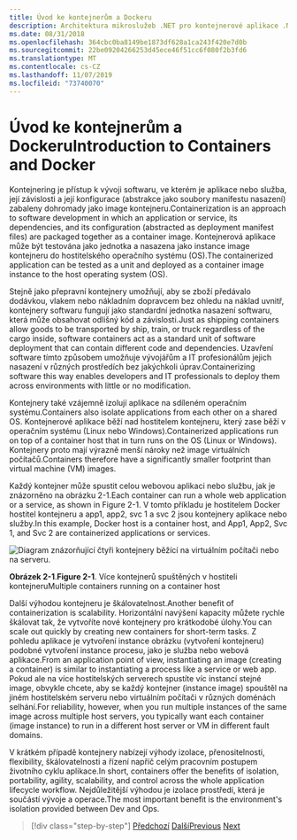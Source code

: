 ```yaml
---
title: Úvod ke kontejnerům a Dockeru
description: Architektura mikroslužeb .NET pro kontejnerové aplikace .NET | Úvod do kontejnerů a Docker
ms.date: 08/31/2018
ms.openlocfilehash: 364cbc0ba8149be1873df628a1ca243f420e7d0b
ms.sourcegitcommit: 22be09204266253d45ece46f51cc6f080f2b3fd6
ms.translationtype: MT
ms.contentlocale: cs-CZ
ms.lasthandoff: 11/07/2019
ms.locfileid: "73740070"
---
```

# <a name="introduction-to-containers-and-docker"></a><span data-ttu-id="0d5fa-103">Úvod ke kontejnerům a Dockeru</span><span class="sxs-lookup"><span data-stu-id="0d5fa-103">Introduction to Containers and Docker</span></span>

<span data-ttu-id="0d5fa-104">Kontejnering je přístup k vývoji softwaru, ve kterém je aplikace nebo služba, její závislosti a její konfigurace (abstrakce jako soubory manifestu nasazení) zabaleny dohromady jako image kontejneru.</span><span class="sxs-lookup"><span data-stu-id="0d5fa-104">Containerization is an approach to software development in which an application or service, its dependencies, and its configuration (abstracted as deployment manifest files) are packaged together as a container image.</span></span> <span data-ttu-id="0d5fa-105">Kontejnerová aplikace může být testována jako jednotka a nasazena jako instance image kontejneru do hostitelského operačního systému (OS).</span><span class="sxs-lookup"><span data-stu-id="0d5fa-105">The containerized application can be tested as a unit and deployed as a container image instance to the host operating system (OS).</span></span>

<span data-ttu-id="0d5fa-106">Stejně jako přepravní kontejnery umožňují, aby se zboží předávalo dodávkou, vlakem nebo nákladním dopravcem bez ohledu na náklad uvnitř, kontejnery softwaru fungují jako standardní jednotka nasazení softwaru, která může obsahovat odlišný kód a závislosti.</span><span class="sxs-lookup"><span data-stu-id="0d5fa-106">Just as shipping containers allow goods to be transported by ship, train, or truck regardless of the cargo inside, software containers act as a standard unit of software deployment that can contain different code and dependencies.</span></span> <span data-ttu-id="0d5fa-107">Uzavření software tímto způsobem umožňuje vývojářům a IT profesionálům jejich nasazení v různých prostředích bez jakýchkoli úprav.</span><span class="sxs-lookup"><span data-stu-id="0d5fa-107">Containerizing software this way enables developers and IT professionals to deploy them across environments with little or no modification.</span></span>

<span data-ttu-id="0d5fa-108">Kontejnery také vzájemně izolují aplikace na sdíleném operačním systému.</span><span class="sxs-lookup"><span data-stu-id="0d5fa-108">Containers also isolate applications from each other on a shared OS.</span></span> <span data-ttu-id="0d5fa-109">Kontejnerové aplikace běží nad hostitelem kontejneru, který zase běží v operačním systému (Linux nebo Windows).</span><span class="sxs-lookup"><span data-stu-id="0d5fa-109">Containerized applications run on top of a container host that in turn runs on the OS (Linux or Windows).</span></span> <span data-ttu-id="0d5fa-110">Kontejnery proto mají výrazně menší nároky než image virtuálních počítačů.</span><span class="sxs-lookup"><span data-stu-id="0d5fa-110">Containers therefore have a significantly smaller footprint than virtual machine (VM) images.</span></span>

<span data-ttu-id="0d5fa-111">Každý kontejner může spustit celou webovou aplikaci nebo službu, jak je znázorněno na obrázku 2-1.</span><span class="sxs-lookup"><span data-stu-id="0d5fa-111">Each container can run a whole web application or a service, as shown in Figure 2-1.</span></span> <span data-ttu-id="0d5fa-112">V tomto příkladu je hostitelem Docker hostitel kontejneru a app1, app2, svc 1 a svc 2 jsou kontejnery aplikace nebo služby.</span><span class="sxs-lookup"><span data-stu-id="0d5fa-112">In this example, Docker host is a container host, and App1, App2, Svc 1, and Svc 2 are containerized applications or services.</span></span>

![Diagram znázorňující čtyři kontejnery běžící na virtuálním počítači nebo na serveru.](./media/index/multiple-containers-single-host.png)

<span data-ttu-id="0d5fa-114">**Obrázek 2-1**.</span><span class="sxs-lookup"><span data-stu-id="0d5fa-114">**Figure 2-1**.</span></span> <span data-ttu-id="0d5fa-115">Více kontejnerů spuštěných v hostiteli kontejneru</span><span class="sxs-lookup"><span data-stu-id="0d5fa-115">Multiple containers running on a container host</span></span>

<span data-ttu-id="0d5fa-116">Další výhodou kontejneru je škálovatelnost.</span><span class="sxs-lookup"><span data-stu-id="0d5fa-116">Another benefit of containerization is scalability.</span></span> <span data-ttu-id="0d5fa-117">Horizontální navýšení kapacity můžete rychle škálovat tak, že vytvoříte nové kontejnery pro krátkodobé úlohy.</span><span class="sxs-lookup"><span data-stu-id="0d5fa-117">You can scale out quickly by creating new containers for short-term tasks.</span></span> <span data-ttu-id="0d5fa-118">Z pohledu aplikace je vytvoření instance obrázku (vytvoření kontejneru) podobné vytvoření instance procesu, jako je služba nebo webová aplikace.</span><span class="sxs-lookup"><span data-stu-id="0d5fa-118">From an application point of view, instantiating an image (creating a container) is similar to instantiating a process like a service or web app.</span></span> <span data-ttu-id="0d5fa-119">Pokud ale na více hostitelských serverech spustíte víc instancí stejné image, obvykle chcete, aby se každý kontejner (instance image) spouštěl na jiném hostitelském serveru nebo virtuálním počítači v různých doménách selhání.</span><span class="sxs-lookup"><span data-stu-id="0d5fa-119">For reliability, however, when you run multiple instances of the same image across multiple host servers, you typically want each container (image instance) to run in a different host server or VM in different fault domains.</span></span>

<span data-ttu-id="0d5fa-120">V krátkém případě kontejnery nabízejí výhody izolace, přenositelnosti, flexibility, škálovatelnosti a řízení napříč celým pracovním postupem životního cyklu aplikace.</span><span class="sxs-lookup"><span data-stu-id="0d5fa-120">In short, containers offer the benefits of isolation, portability, agility, scalability, and control across the whole application lifecycle workflow.</span></span> <span data-ttu-id="0d5fa-121">Nejdůležitější výhodou je izolace prostředí, která je součástí vývoje a operace.</span><span class="sxs-lookup"><span data-stu-id="0d5fa-121">The most important benefit is the environment's isolation provided between Dev and Ops.</span></span>

>[!div class="step-by-step"]
><span data-ttu-id="0d5fa-122">[Předchozí](../index.md)
>[Další](docker-defined.md)</span><span class="sxs-lookup"><span data-stu-id="0d5fa-122">[Previous](../index.md)
[Next](docker-defined.md)</span></span>
